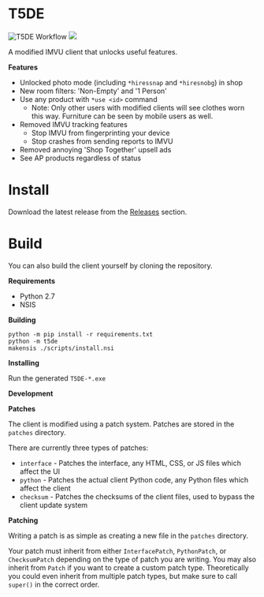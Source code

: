 # T5DE

![T5DE Workflow](https://github.com/dhkatz/t5de/actions/workflows/t5de.yml/badge.svg)
[![](https://dcbadge.vercel.app/api/server/5zkJuKZVTK?style=flat)](https://discord.gg/5zkJuKZVTK)

A modified IMVU client that unlocks useful features.

**Features**

* Unlocked photo mode (including `*hiressnap` and `*hiresnobg`) in shop
* New room filters: 'Non-Empty' and '1 Person'
* Use any product with `*use <id>` command
    - Note: Only other users with modified clients will see clothes
    worn this way. Furniture can be seen by mobile users as well.
* Removed IMVU tracking features
  - Stop IMVU from fingerprinting your device
  - Stop crashes from sending reports to IMVU
* Removed annoying 'Shop Together' upsell ads
* See AP products regardless of status

# Install

Download the latest release from the [Releases](https://github.com/dhkatz/t5de/releases) section.

# Build

You can also build the client yourself by cloning the repository.

**Requirements**

* Python 2.7
* NSIS

**Building**

```
python -m pip install -r requirements.txt
python -m t5de
makensis ./scripts/install.nsi
```

**Installing**

Run the generated `T5DE-*.exe`

**Development**

**Patches**

The client is modified using a patch system. Patches are stored in the `patches` directory.

There are currently three types of patches:

* `interface` - Patches the interface, any HTML, CSS, or JS files which affect the UI
* `python` - Patches the actual client Python code, any Python files which affect the client
* `checksum` - Patches the checksums of the client files, used to bypass the client update system

**Patching**

Writing a patch is as simple as creating a new file in the `patches` directory.

Your patch must inherit from either `InterfacePatch`, `PythonPatch`, or `ChecksumPatch` 
depending on the type of patch you are writing. You may also inherit from `Patch` if you want to create a custom patch type.
Theoretically you could even inherit from multiple patch types, but make sure to call `super()` in the correct order.
